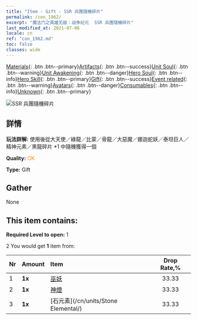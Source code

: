 ```yaml
---
title: "Item - Gift - SSR 兵團隨機碎片"
permalink: /con_1962/
excerpt: "魔法门之英雄无敌：战争纪元  SSR 兵團隨機碎片"
last_modified_at: 2021-07-06
locale: cn
ref: "con_1962.md"
toc: false
classes: wide
---
```

 [Materials](/ItemsCN/){: .btn .btn--primary}[Artifacts](/ItemsCN/Artifacts/){: .btn .btn--success}[Unit Soul](/ItemsCN/UnitSoul/){: .btn .btn--warning}[Unit Awakening](/ItemsCN/UnitAwakening/){: .btn .btn--danger}[Hero Soul](/ItemsCN/HeroSoul/){: .btn .btn--info}[Hero Skill](/ItemsCN/HeroSkill/){: .btn .btn--primary}[Gift](/ItemsCN/Gift/){: .btn .btn--success}[Event related](/ItemsCN/Events/){: .btn .btn--warning}[Avatars](/ItemsCN/Avatars/){: .btn .btn--danger}[Consumables](/ItemsCN/Consumables/){: .btn .btn--info}[Unknown](/ItemsCN/Unknown/){: .btn .btn--primary}

 ![SSR 兵團隨機碎片](/images/t/i_907200.png)

## 詳情
 **玩法詳解:** 使用後從大天使／綠龍／比蒙／骨龍／大惡魔／娜迦蛇妖／泰坦巨人／精神元素／黑龍碎片 *1 中隨機獲得一個

 **Quality:** <span style="color: #FF8C00">OK</span>

 **Type:** Gift

## Gather

  None

## This item contains:

 **Required Level to open:** 1

 2 You would get **1** item  from:

  | Nr | Amount |     Item    | Drop Rate,% |
  |:---|:-------|:------------|:---------:|
  | 1 |  **1x** | [巫妖](/cn/units/Lich/) | 33.33 | 
  | 2 |  **1x** | [神燈](/cn/units/Genie/) | 33.33 | 
  | 3 |  **1x** | [石元素](/cn/units/Stone Elemental/) | 33.33 | 
